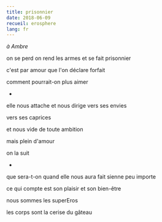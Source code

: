 ```yaml
---
title: prisonnier
date: 2018-06-09
recueil: erosphere
lang: fr
---
```


*à Ambre*

on se perd
on rend les armes et se fait prisonnier

c'est par amour que l'on déclare forfait

comment pourrait-on plus aimer

*

elle nous attache et nous dirige
vers ses envies

vers ses caprices

et nous
vide de toute ambition

mais plein d'amour

on la suit

*

que sera-t-on quand elle nous aura fait sienne
peu importe

ce qui compte est son plaisir
et son bien-être

nous sommes les superEros

les corps sont la cerise du gâteau
